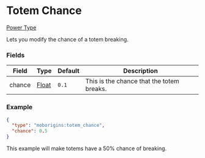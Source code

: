 # Totem Chance

[Power Type](../power_types.md)

Lets you modify the chance of a totem breaking.


### Fields


Field | Type | Default | Description
------|------|---------|-------------
chance | [Float](https://origins.readthedocs.io/en/latest/types/data_types/float/) | `0.1` | This is the chance that the totem breaks.


### Example

```json
{
  "type": "moborigins:totem_chance",
  "chance": 0.5
}
```
This example will make totems have a 50% chance of breaking.